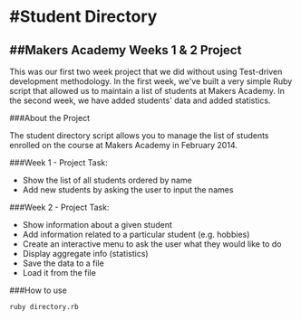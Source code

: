 #Student Directory
==========================================
##Makers Academy Weeks 1 & 2 Project
--------------------------------------------------

This was our first two week project that we did without using Test-driven development methodology. In the first week, we've built a very simple Ruby script that allowed us to maintain a list of students at Makers Academy. In the second week, we have added students' data and added statistics.


###About the Project

The student directory script allows you to manage the list of students enrolled on the course at Makers Academy in February 2014.


###Week 1 - Project Task:

* Show the list of all students ordered by name
* Add new students by asking the user to input the names

###Week 2 - Project Task:

* Show information about a given student
* Add information related to a particular student (e.g. hobbies)
* Create an interactive menu to ask the user what they would like to do
* Display aggregate info (statistics)
* Save the data to a file
* Load it from the file

###How to use

```
ruby directory.rb
```

